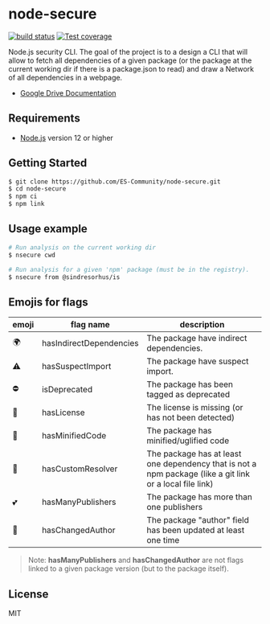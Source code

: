 # node-secure
[![build status][travis-image]][travis-url]
[![Test coverage][codecov-image]][codecov-url]

Node.js security CLI. The goal of the project is to a design a CLI that will allow to fetch all dependencies of a given package (or the package at the current working dir if there is a package.json to read) and draw a Network of all dependencies in a webpage.

- [Google Drive Documentation](https://docs.google.com/document/d/1853Uwup9mityAYqAOnen1KSqSA6hlBgpKU0u0ygGY4Y/edit?usp=sharing)

## Requirements

- [Node.js](https://nodejs.org/en/) version 12 or higher

## Getting Started

```bash
$ git clone https://github.com/ES-Community/node-secure.git
$ cd node-secure
$ npm ci
$ npm link
```

## Usage example

```bash
# Run analysis on the current working dir
$ nsecure cwd

# Run analysis for a given 'npm' package (must be in the registry).
$ nsecure from @sindresorhus/is
```

## Emojis for flags

| emoji | flag name | description |
| --- | --- | --- |
| 🌍 | hasIndirectDependencies | The package have indirect dependencies. |
| ⚠️ | hasSuspectImport | The package have suspect import. |
| ⛔️ | isDeprecated | The package has been tagged as deprecated |
| 📜 | hasLicense | The license is missing (or has not been detected) |
| 🔬 | hasMinifiedCode | The package has minified/uglified code |
| 💎 | hasCustomResolver | The package has at least one dependency that is not a npm package (like a git link or a local file link) |
| 💕 | hasManyPublishers | The package has more than one publishers |
| 👥 | hasChangedAuthor | The package "author" field has been updated at least one time |

> Note: **hasManyPublishers** and **hasChangedAuthor** are not flags linked to a given package version (but to the package itself).

## License
MIT

[travis-image]: https://img.shields.io/travis/com/ES-Community/node-secure/master.svg?style=flat-square
[travis-url]: https://travis-ci.com/ES-Community/node-secure
[codecov-image]: https://img.shields.io/codecov/c/github/ES-Community/node-secure.svg?style=flat-square
[codecov-url]: https://codecov.io/github/ES-Community/node-secure
